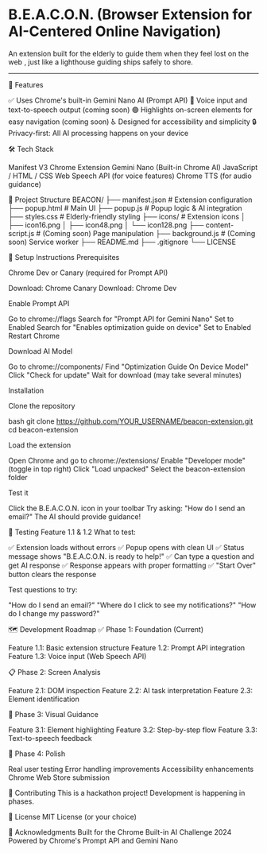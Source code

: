 # B.E.A.C.O.N. (Browser Extension for AI-Centered Online Navigation)

An extension built for the elderly to guide them when they feel lost on the web , just like a lighthouse guiding ships safely to shore.

---
🎯 Features

✅ Uses Chrome's built-in Gemini Nano AI (Prompt API)
🎤 Voice input and text-to-speech output (coming soon)
🟢 Highlights on-screen elements for easy navigation (coming soon)
♿ Designed for accessibility and simplicity
🔒 Privacy-first: All AI processing happens on your device


🛠️ Tech Stack

Manifest V3 Chrome Extension
Gemini Nano (Built-in Chrome AI)
JavaScript / HTML / CSS
Web Speech API (for voice features)
Chrome TTS (for audio guidance)


📁 Project Structure
BEACON/
├── manifest.json          # Extension configuration
├── popup.html            # Main UI
├── popup.js              # Popup logic & AI integration
├── styles.css            # Elderly-friendly styling
├── icons/                # Extension icons
│   ├── icon16.png
│   ├── icon48.png
│   └── icon128.png
├── content-script.js     # (Coming soon) Page manipulation
├── background.js         # (Coming soon) Service worker
├── README.md
├── .gitignore
└── LICENSE

🚀 Setup Instructions
Prerequisites

Chrome Dev or Canary (required for Prompt API)

Download: Chrome Canary
Download: Chrome Dev


Enable Prompt API

Go to chrome://flags
Search for "Prompt API for Gemini Nano"
Set to Enabled
Search for "Enables optimization guide on device"
Set to Enabled
Restart Chrome


Download AI Model

Go to chrome://components/
Find "Optimization Guide On Device Model"
Click "Check for update"
Wait for download (may take several minutes)



Installation

Clone the repository

bash   git clone https://github.com/YOUR_USERNAME/beacon-extension.git
   cd beacon-extension

Load the extension

Open Chrome and go to chrome://extensions/
Enable "Developer mode" (toggle in top right)
Click "Load unpacked"
Select the beacon-extension folder


Test it

Click the B.E.A.C.O.N. icon in your toolbar
Try asking: "How do I send an email?"
The AI should provide guidance!




🧪 Testing Feature 1.1 & 1.2
What to test:

✅ Extension loads without errors
✅ Popup opens with clean UI
✅ Status message shows "B.E.A.C.O.N. is ready to help!"
✅ Can type a question and get AI response
✅ Response appears with proper formatting
✅ "Start Over" button clears the response

Test questions to try:

"How do I send an email?"
"Where do I click to see my notifications?"
"How do I change my password?"


🗺️ Development Roadmap
✅ Phase 1: Foundation (Current)

 Feature 1.1: Basic extension structure
 Feature 1.2: Prompt API integration
 Feature 1.3: Voice input (Web Speech API)

📋 Phase 2: Screen Analysis

 Feature 2.1: DOM inspection
 Feature 2.2: AI task interpretation
 Feature 2.3: Element identification

🎨 Phase 3: Visual Guidance

 Feature 3.1: Element highlighting
 Feature 3.2: Step-by-step flow
 Feature 3.3: Text-to-speech feedback

🚀 Phase 4: Polish

 Real user testing
 Error handling improvements
 Accessibility enhancements
 Chrome Web Store submission


🤝 Contributing
This is a hackathon project! Development is happening in phases.

📝 License
MIT License (or your choice)

🙏 Acknowledgments
Built for the Chrome Built-in AI Challenge 2024
Powered by Chrome's Prompt API and Gemini Nano